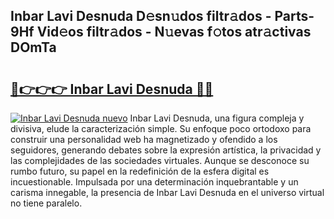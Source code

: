 ## Inbar Lavi Desnuda D𝚎sn𝚞dos filtr𝚊dos - Parts-9Hf Vid𝚎os filtr𝚊dos - N𝚞evas f𝚘tos atr𝚊ctivas DOmTa

# <h2><a href="http://mbctzq0.tromn.icu/?c=Inbar+Lavi+Desnuda">🔗👉👉👉 Inbar Lavi Desnuda 🔗🔗</a></h2>

[![Inbar Lavi Desnuda nuevo](https://i.imgur.com/pEAQMta.gif)](http://mbctzq0.tromn.icu/?c=Inbar+Lavi+Desnuda)
Inbar Lavi Desnuda, una figura compleja y divisiva, elude la caracterización simple. Su enfoque poco ortodoxo para construir una personalidad web ha magnetizado y ofendido a los seguidores, generando debates sobre la expresión artística, la privacidad y las complejidades de las sociedades virtuales. Aunque se desconoce su rumbo futuro, su papel en la redefinición de la esfera digital es incuestionable. Impulsada por una determinación inquebrantable y un carisma innegable, la presencia de Inbar Lavi Desnuda en el universo virtual no tiene paralelo.
